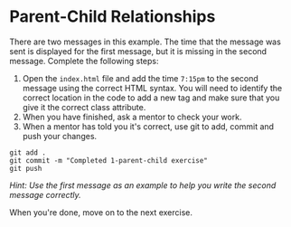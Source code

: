 # Parent-Child Relationships

There are two messages in this example. The time that the message was sent is displayed for the first message, but it is missing in the second message. Complete the following steps:

1. Open the `index.html` file and add the time `7:15pm` to the second message using the correct HTML syntax. You will need to identify the correct location in the code to add a new tag and make sure that you give it the correct class attribute.
2. When you have finished, ask a mentor to check your work.
3. When a mentor has told you it's correct, use git to add, commit and push your changes.

```
git add .
git commit -m "Completed 1-parent-child exercise"
git push
```

_Hint: Use the first message as an example to help you write the second message correctly._

When you're done, move on to the next exercise.
